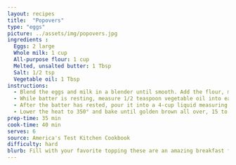 ```yaml
---
layout: recipes
title:  "Popovers"
type: "eggs"
picture: ../assets/img/popovers.jpg
ingredients :
  Eggs: 2 large
  Whole milk: 1 cup
  All-purpose flour: 1 cup
  Melted, unsalted butter: 1 Tbsp
  Salt: 1/2 tsp
  Vegetable oil: 1 Tbsp
instructions:
  - Blend the eggs and milk in a blender until smooth. Add the flour, melted butter, and salt and continue to blend on high speed until the batter is bubbly and smooth, about one minute. Let the batter rest at room temperature for 30 minutes.
  - While batter is resting, measure 1/2 teaspoon vegetable oil into each cup of the popover pan. Adjust the oven rack to the lowest position, place the popover pan in the oven, and heat the oven to 450°.
  - After the batter has rested, pour it into a 4-cup liquid measuring cup or another container with a spout. Working quickly, remove the pan from the oven and divide the batter evenly among the 6 cups in the pan. Return the pan to the oven and bake for 20 minutes without opening the oven door.
  - Lower the heat to 350° and bake until golden brown all over, 15 to 18 minutes more. Gently flip the popovers out onto a wire rack and let cool slightly before serving, about two minutes.
prep-time: 35 min
cook-time: 40 min
serves: 6
source: America's Test Kitchen Cookbook
difficulty: hard
blurb: Fill with your favorite topping these are an amazing breakfast food.
---
```

